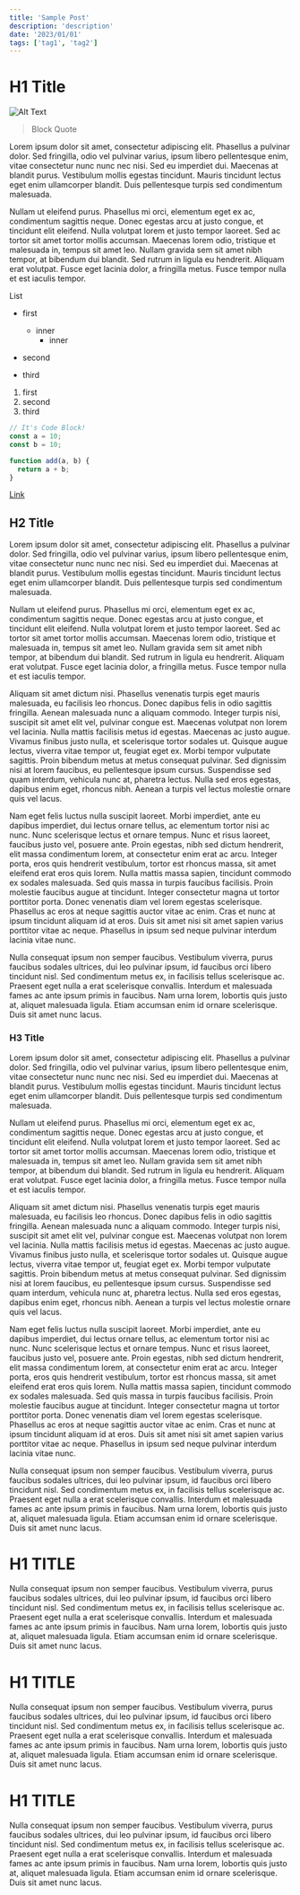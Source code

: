 ```yaml
---
title: 'Sample Post'
description: 'description'
date: '2023/01/01'
tags: ['tag1', 'tag2']
---
```


# H1 Title

![Alt Text](1.png)

> Block Quote

Lorem ipsum dolor sit amet, consectetur adipiscing elit. Phasellus a pulvinar dolor. Sed fringilla, odio vel pulvinar varius, ipsum libero pellentesque enim, vitae consectetur nunc nunc nec nisi. Sed eu imperdiet dui. Maecenas at blandit purus. Vestibulum mollis egestas tincidunt. Mauris tincidunt lectus eget enim ullamcorper blandit. Duis pellentesque turpis sed condimentum malesuada.

Nullam ut eleifend purus. Phasellus mi orci, elementum eget ex ac, condimentum sagittis neque. Donec egestas arcu at justo congue, et tincidunt elit eleifend. Nulla volutpat lorem et justo tempor laoreet. Sed ac tortor sit amet tortor mollis accumsan. Maecenas lorem odio, tristique et malesuada in, tempus sit amet leo. Nullam gravida sem sit amet nibh tempor, at bibendum dui blandit. Sed rutrum in ligula eu hendrerit. Aliquam erat volutpat. Fusce eget lacinia dolor, a fringilla metus. Fusce tempor nulla et est iaculis tempor.

List

- first

  - inner
    - inner

- second
- third

1. first
2. second
3. third

```js
// It's Code Block!
const a = 10;
const b = 10;

function add(a, b) {
  return a + b;
}
```

[Link](https://www.cobocho.dev)

## H2 Title

Lorem ipsum dolor sit amet, consectetur adipiscing elit. Phasellus a pulvinar dolor. Sed fringilla, odio vel pulvinar varius, ipsum libero pellentesque enim, vitae consectetur nunc nunc nec nisi. Sed eu imperdiet dui. Maecenas at blandit purus. Vestibulum mollis egestas tincidunt. Mauris tincidunt lectus eget enim ullamcorper blandit. Duis pellentesque turpis sed condimentum malesuada.

Nullam ut eleifend purus. Phasellus mi orci, elementum eget ex ac, condimentum sagittis neque. Donec egestas arcu at justo congue, et tincidunt elit eleifend. Nulla volutpat lorem et justo tempor laoreet. Sed ac tortor sit amet tortor mollis accumsan. Maecenas lorem odio, tristique et malesuada in, tempus sit amet leo. Nullam gravida sem sit amet nibh tempor, at bibendum dui blandit. Sed rutrum in ligula eu hendrerit. Aliquam erat volutpat. Fusce eget lacinia dolor, a fringilla metus. Fusce tempor nulla et est iaculis tempor.

Aliquam sit amet dictum nisi. Phasellus venenatis turpis eget mauris malesuada, eu facilisis leo rhoncus. Donec dapibus felis in odio sagittis fringilla. Aenean malesuada nunc a aliquam commodo. Integer turpis nisi, suscipit sit amet elit vel, pulvinar congue est. Maecenas volutpat non lorem vel lacinia. Nulla mattis facilisis metus id egestas. Maecenas ac justo augue. Vivamus finibus justo nulla, et scelerisque tortor sodales ut. Quisque augue lectus, viverra vitae tempor ut, feugiat eget ex. Morbi tempor vulputate sagittis. Proin bibendum metus at metus consequat pulvinar. Sed dignissim nisi at lorem faucibus, eu pellentesque ipsum cursus. Suspendisse sed quam interdum, vehicula nunc at, pharetra lectus. Nulla sed eros egestas, dapibus enim eget, rhoncus nibh. Aenean a turpis vel lectus molestie ornare quis vel lacus.

Nam eget felis luctus nulla suscipit laoreet. Morbi imperdiet, ante eu dapibus imperdiet, dui lectus ornare tellus, ac elementum tortor nisi ac nunc. Nunc scelerisque lectus et ornare tempus. Nunc et risus laoreet, faucibus justo vel, posuere ante. Proin egestas, nibh sed dictum hendrerit, elit massa condimentum lorem, at consectetur enim erat ac arcu. Integer porta, eros quis hendrerit vestibulum, tortor est rhoncus massa, sit amet eleifend erat eros quis lorem. Nulla mattis massa sapien, tincidunt commodo ex sodales malesuada. Sed quis massa in turpis faucibus facilisis. Proin molestie faucibus augue at tincidunt. Integer consectetur magna ut tortor porttitor porta. Donec venenatis diam vel lorem egestas scelerisque. Phasellus ac eros at neque sagittis auctor vitae ac enim. Cras et nunc at ipsum tincidunt aliquam id at eros. Duis sit amet nisi sit amet sapien varius porttitor vitae ac neque. Phasellus in ipsum sed neque pulvinar interdum lacinia vitae nunc.

Nulla consequat ipsum non semper faucibus. Vestibulum viverra, purus faucibus sodales ultrices, dui leo pulvinar ipsum, id faucibus orci libero tincidunt nisl. Sed condimentum metus ex, in facilisis tellus scelerisque ac. Praesent eget nulla a erat scelerisque convallis. Interdum et malesuada fames ac ante ipsum primis in faucibus. Nam urna lorem, lobortis quis justo at, aliquet malesuada ligula. Etiam accumsan enim id ornare scelerisque. Duis sit amet nunc lacus.

### H3 Title

Lorem ipsum dolor sit amet, consectetur adipiscing elit. Phasellus a pulvinar dolor. Sed fringilla, odio vel pulvinar varius, ipsum libero pellentesque enim, vitae consectetur nunc nunc nec nisi. Sed eu imperdiet dui. Maecenas at blandit purus. Vestibulum mollis egestas tincidunt. Mauris tincidunt lectus eget enim ullamcorper blandit. Duis pellentesque turpis sed condimentum malesuada.

Nullam ut eleifend purus. Phasellus mi orci, elementum eget ex ac, condimentum sagittis neque. Donec egestas arcu at justo congue, et tincidunt elit eleifend. Nulla volutpat lorem et justo tempor laoreet. Sed ac tortor sit amet tortor mollis accumsan. Maecenas lorem odio, tristique et malesuada in, tempus sit amet leo. Nullam gravida sem sit amet nibh tempor, at bibendum dui blandit. Sed rutrum in ligula eu hendrerit. Aliquam erat volutpat. Fusce eget lacinia dolor, a fringilla metus. Fusce tempor nulla et est iaculis tempor.

Aliquam sit amet dictum nisi. Phasellus venenatis turpis eget mauris malesuada, eu facilisis leo rhoncus. Donec dapibus felis in odio sagittis fringilla. Aenean malesuada nunc a aliquam commodo. Integer turpis nisi, suscipit sit amet elit vel, pulvinar congue est. Maecenas volutpat non lorem vel lacinia. Nulla mattis facilisis metus id egestas. Maecenas ac justo augue. Vivamus finibus justo nulla, et scelerisque tortor sodales ut. Quisque augue lectus, viverra vitae tempor ut, feugiat eget ex. Morbi tempor vulputate sagittis. Proin bibendum metus at metus consequat pulvinar. Sed dignissim nisi at lorem faucibus, eu pellentesque ipsum cursus. Suspendisse sed quam interdum, vehicula nunc at, pharetra lectus. Nulla sed eros egestas, dapibus enim eget, rhoncus nibh. Aenean a turpis vel lectus molestie ornare quis vel lacus.

Nam eget felis luctus nulla suscipit laoreet. Morbi imperdiet, ante eu dapibus imperdiet, dui lectus ornare tellus, ac elementum tortor nisi ac nunc. Nunc scelerisque lectus et ornare tempus. Nunc et risus laoreet, faucibus justo vel, posuere ante. Proin egestas, nibh sed dictum hendrerit, elit massa condimentum lorem, at consectetur enim erat ac arcu. Integer porta, eros quis hendrerit vestibulum, tortor est rhoncus massa, sit amet eleifend erat eros quis lorem. Nulla mattis massa sapien, tincidunt commodo ex sodales malesuada. Sed quis massa in turpis faucibus facilisis. Proin molestie faucibus augue at tincidunt. Integer consectetur magna ut tortor porttitor porta. Donec venenatis diam vel lorem egestas scelerisque. Phasellus ac eros at neque sagittis auctor vitae ac enim. Cras et nunc at ipsum tincidunt aliquam id at eros. Duis sit amet nisi sit amet sapien varius porttitor vitae ac neque. Phasellus in ipsum sed neque pulvinar interdum lacinia vitae nunc.

Nulla consequat ipsum non semper faucibus. Vestibulum viverra, purus faucibus sodales ultrices, dui leo pulvinar ipsum, id faucibus orci libero tincidunt nisl. Sed condimentum metus ex, in facilisis tellus scelerisque ac. Praesent eget nulla a erat scelerisque convallis. Interdum et malesuada fames ac ante ipsum primis in faucibus. Nam urna lorem, lobortis quis justo at, aliquet malesuada ligula. Etiam accumsan enim id ornare scelerisque. Duis sit amet nunc lacus.

# H1 TITLE

Nulla consequat ipsum non semper faucibus. Vestibulum viverra, purus faucibus sodales ultrices, dui leo pulvinar ipsum, id faucibus orci libero tincidunt nisl. Sed condimentum metus ex, in facilisis tellus scelerisque ac. Praesent eget nulla a erat scelerisque convallis. Interdum et malesuada fames ac ante ipsum primis in faucibus. Nam urna lorem, lobortis quis justo at, aliquet malesuada ligula. Etiam accumsan enim id ornare scelerisque. Duis sit amet nunc lacus.

# H1 TITLE

Nulla consequat ipsum non semper faucibus. Vestibulum viverra, purus faucibus sodales ultrices, dui leo pulvinar ipsum, id faucibus orci libero tincidunt nisl. Sed condimentum metus ex, in facilisis tellus scelerisque ac. Praesent eget nulla a erat scelerisque convallis. Interdum et malesuada fames ac ante ipsum primis in faucibus. Nam urna lorem, lobortis quis justo at, aliquet malesuada ligula. Etiam accumsan enim id ornare scelerisque. Duis sit amet nunc lacus.

# H1 TITLE

Nulla consequat ipsum non semper faucibus. Vestibulum viverra, purus faucibus sodales ultrices, dui leo pulvinar ipsum, id faucibus orci libero tincidunt nisl. Sed condimentum metus ex, in facilisis tellus scelerisque ac. Praesent eget nulla a erat scelerisque convallis. Interdum et malesuada fames ac ante ipsum primis in faucibus. Nam urna lorem, lobortis quis justo at, aliquet malesuada ligula. Etiam accumsan enim id ornare scelerisque. Duis sit amet nunc lacus.
